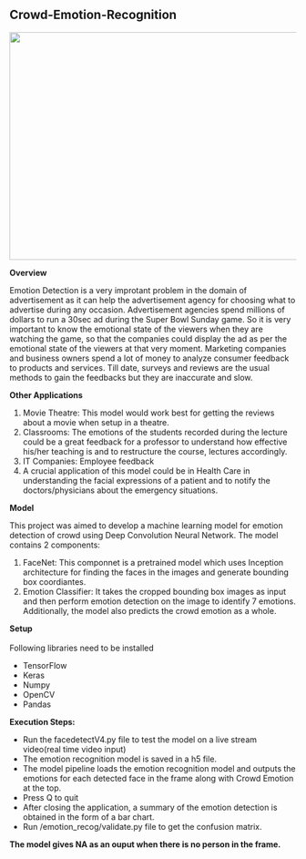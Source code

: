 ## Crowd-Emotion-Recognition

<img src="emo.gif" width="640" height="400"></img>

**Overview**

Emotion Detection is a very improtant problem in the domain of advertisement as it can help the advertisement agency for choosing what to advertise during any occasion. Advertisement agencies spend millions of dollars to run a 30sec ad during the Super Bowl Sunday game. So it is very important to know the emotional state of the viewers when they are watching the game, so that the companies could display the ad as per the emotional state of the viewers at that very moment. Marketing companies and business owners spend a lot of money to analyze consumer feedback to products and services. Till date, surveys and reviews are the usual methods to gain the feedbacks but they are inaccurate and slow.

**Other Applications**
1) Movie Theatre: This model would work best for getting the reviews about a movie when setup in a theatre.
2) Classrooms: The emotions of the students recorded during the lecture could be a great feedback for a professor to understand how effective his/her teaching is and to restructure the course, lectures accordingly.
3) IT Companies: Employee feedback
4) A crucial application of this model could be in Health Care in understanding the facial expressions of a patient and to notify the doctors/physicians about the emergency situations.

**Model**

This project was aimed to develop a machine learning model for emotion detection of crowd using Deep Convolution Neural Network. The model contains 2 components:

1. FaceNet: This componnet is a pretrained model which uses Inception architecture for finding the faces in the images and generate bounding box coordiantes.
2. Emotion Classifier: It takes the cropped bounding box images as input and then perform emotion detection on the image to identify 7 emotions. Additionally, the model also predicts the crowd emotion as a whole.

**Setup**<br>
<br>Following libraries need to be installed<br>
* TensorFlow<br>
* Keras<br>
* Numpy<br>
* OpenCV<br>
* Pandas<br>

**Execution Steps:**<br>

* Run the facedetectV4.py file to test the model on a live stream video(real time video input) <br>
* The emotion recognition model is saved in a h5 file.<br>
* The model pipeline loads the emotion recognition model and outputs the emotions for each detected face in the frame along with Crowd Emotion at the top.<br>
* Press Q to quit
* After closing the application, a summary of the emotion detection is obtained in the form of a bar chart.
* Run /emotion_recog/validate.py file to get the confusion matrix.

**The model gives NA as an ouput when there is no person in the frame.** 









